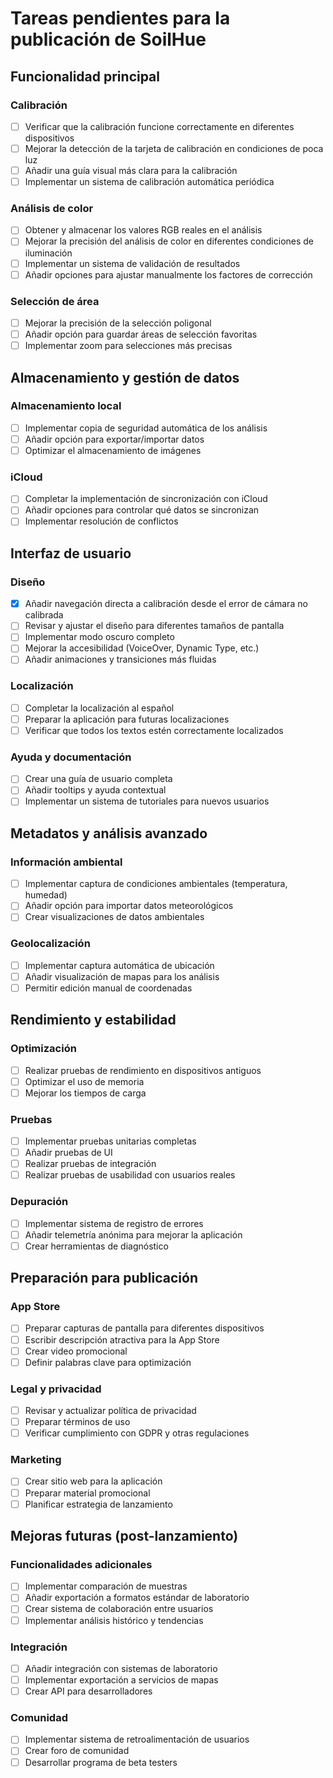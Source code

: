 # Tareas pendientes para la publicación de SoilHue

## Funcionalidad principal

### Calibración
- [ ] Verificar que la calibración funcione correctamente en diferentes dispositivos
- [ ] Mejorar la detección de la tarjeta de calibración en condiciones de poca luz
- [ ] Añadir una guía visual más clara para la calibración
- [ ] Implementar un sistema de calibración automática periódica

### Análisis de color
- [ ] Obtener y almacenar los valores RGB reales en el análisis
- [ ] Mejorar la precisión del análisis de color en diferentes condiciones de iluminación
- [ ] Implementar un sistema de validación de resultados
- [ ] Añadir opciones para ajustar manualmente los factores de corrección

### Selección de área
- [ ] Mejorar la precisión de la selección poligonal
- [ ] Añadir opción para guardar áreas de selección favoritas
- [ ] Implementar zoom para selecciones más precisas

## Almacenamiento y gestión de datos

### Almacenamiento local
- [ ] Implementar copia de seguridad automática de los análisis
- [ ] Añadir opción para exportar/importar datos
- [ ] Optimizar el almacenamiento de imágenes

### iCloud
- [ ] Completar la implementación de sincronización con iCloud
- [ ] Añadir opciones para controlar qué datos se sincronizan
- [ ] Implementar resolución de conflictos

## Interfaz de usuario

### Diseño
- [x] Añadir navegación directa a calibración desde el error de cámara no calibrada
- [ ] Revisar y ajustar el diseño para diferentes tamaños de pantalla
- [ ] Implementar modo oscuro completo
- [ ] Mejorar la accesibilidad (VoiceOver, Dynamic Type, etc.)
- [ ] Añadir animaciones y transiciones más fluidas

### Localización
- [ ] Completar la localización al español
- [ ] Preparar la aplicación para futuras localizaciones
- [ ] Verificar que todos los textos estén correctamente localizados

### Ayuda y documentación
- [ ] Crear una guía de usuario completa
- [ ] Añadir tooltips y ayuda contextual
- [ ] Implementar un sistema de tutoriales para nuevos usuarios

## Metadatos y análisis avanzado

### Información ambiental
- [ ] Implementar captura de condiciones ambientales (temperatura, humedad)
- [ ] Añadir opción para importar datos meteorológicos
- [ ] Crear visualizaciones de datos ambientales

### Geolocalización
- [ ] Implementar captura automática de ubicación
- [ ] Añadir visualización de mapas para los análisis
- [ ] Permitir edición manual de coordenadas

## Rendimiento y estabilidad

### Optimización
- [ ] Realizar pruebas de rendimiento en dispositivos antiguos
- [ ] Optimizar el uso de memoria
- [ ] Mejorar los tiempos de carga

### Pruebas
- [ ] Implementar pruebas unitarias completas
- [ ] Añadir pruebas de UI
- [ ] Realizar pruebas de integración
- [ ] Realizar pruebas de usabilidad con usuarios reales

### Depuración
- [ ] Implementar sistema de registro de errores
- [ ] Añadir telemetría anónima para mejorar la aplicación
- [ ] Crear herramientas de diagnóstico

## Preparación para publicación

### App Store
- [ ] Preparar capturas de pantalla para diferentes dispositivos
- [ ] Escribir descripción atractiva para la App Store
- [ ] Crear video promocional
- [ ] Definir palabras clave para optimización

### Legal y privacidad
- [ ] Revisar y actualizar política de privacidad
- [ ] Preparar términos de uso
- [ ] Verificar cumplimiento con GDPR y otras regulaciones

### Marketing
- [ ] Crear sitio web para la aplicación
- [ ] Preparar material promocional
- [ ] Planificar estrategia de lanzamiento

## Mejoras futuras (post-lanzamiento)

### Funcionalidades adicionales
- [ ] Implementar comparación de muestras
- [ ] Añadir exportación a formatos estándar de laboratorio
- [ ] Crear sistema de colaboración entre usuarios
- [ ] Implementar análisis histórico y tendencias

### Integración
- [ ] Añadir integración con sistemas de laboratorio
- [ ] Implementar exportación a servicios de mapas
- [ ] Crear API para desarrolladores

### Comunidad
- [ ] Implementar sistema de retroalimentación de usuarios
- [ ] Crear foro de comunidad
- [ ] Desarrollar programa de beta testers 